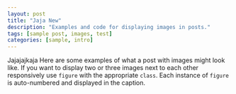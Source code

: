 ```yaml
---
layout: post
title: "Jaja New"
description: "Examples and code for displaying images in posts."
tags: [sample post, images, test]
categories: [sample, intro]
---
```


Jajajajkaja
Here are some examples of what a post with images might look like. If you want to display two or three images next to each other responsively use `figure` with the appropriate `class`. Each instance of `figure` is auto-numbered and displayed in the caption.

